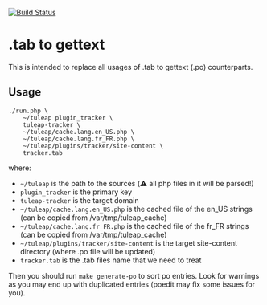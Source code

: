  [![Build Status](https://travis-ci.org/nterray/tab2gettext.svg?branch=master)](https://travis-ci.org/nterray/tab2gettext)

.tab to gettext
===============

This is intended to replace all usages of .tab to gettext (.po) counterparts.

Usage
-----

```
./run.php \
    ~/tuleap plugin_tracker \
    tuleap-tracker \
    ~/tuleap/cache.lang.en_US.php \
    ~/tuleap/cache.lang.fr_FR.php \
    ~/tuleap/plugins/tracker/site-content \
    tracker.tab
```

where:
* `~/tuleap` is the path to the sources (⚠️ all php files in it will be parsed!)
* `plugin_tracker` is the primary key
* `tuleap-tracker` is the target domain
* `~/tuleap/cache.lang.en_US.php` is the cached file of the en_US strings (can be copied from /var/tmp/tuleap_cache)
* `~/tuleap/cache.lang.fr_FR.php` is the cached file of the fr_FR strings (can be copied from /var/tmp/tuleap_cache)
* `~/tuleap/plugins/tracker/site-content` is the target site-content directory (where .po file will be updated)
* `tracker.tab` is the .tab files name that we need to treat

Then you should run `make generate-po` to sort po entries. Look for 
warnings as you may end up with duplicated entries (poedit may fix 
some issues for you).
